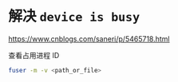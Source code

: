 # 解决 `device is busy`

<https://www.cnblogs.com/saneri/p/5465718.html>

查看占用进程 ID
```sh
fuser -m -v <path_or_file>
```
